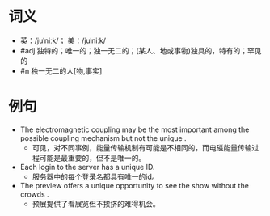 # 词义
- 英：/juˈniːk/； 美：/juˈniːk/
- #adj 独特的；唯一的；独一无二的；(某人、地或事物)独具的，特有的；罕见的
- #n 独一无二的人[物,事实]
# 例句
- The electromagnetic coupling may be the most important among the possible coupling mechanism but not the unique .
	- 可见，对不同事例，能量传输机制有可能是不相同的，而电磁能量传输过程可能是最重要的，但不是唯一的。
- Each login to the server has a unique ID.
	- 服务器中的每个登录名都具有唯一的id。
- The preview offers a unique opportunity to see the show without the crowds .
	- 预展提供了看展览但不挨挤的难得机会。
